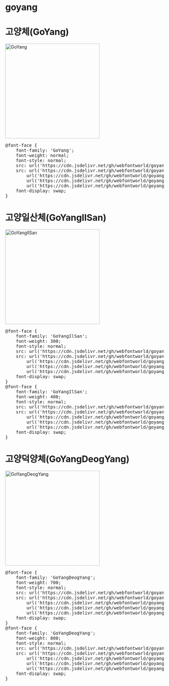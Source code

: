 # goyang

# 고양체(GoYang)

<a href="https://wess.tistory.com" target="_blank">
    <img src="https://webfontworld.github.io/goyang/GoYang.jpg" alt="GoYang" style="width:300px">
</a>

<pre>
@font-face {
    font-family: 'GoYang';
    font-weight: normal;
    font-style: normal;
    src: url('https://cdn.jsdelivr.net/gh/webfontworld/goyang/GoYang.eot');
    src: url('https://cdn.jsdelivr.net/gh/webfontworld/goyang/GoYang.eot?#iefix') format('embedded-opentype'),
        url('https://cdn.jsdelivr.net/gh/webfontworld/goyang/GoYang.woff2') format('woff2'),
        url('https://cdn.jsdelivr.net/gh/webfontworld/goyang/GoYang.woff') format('woff'),
        url('https://cdn.jsdelivr.net/gh/webfontworld/goyang/GoYang.ttf') format("truetype");
    font-display: swap;
}
</pre>


# 고양일산체(GoYangIlSan)

<a href="https://wess.tistory.com" target="_blank">
    <img src="https://webfontworld.github.io/goyang/GoYangIlSan.jpg" alt="GoYangIlSan" style="width:300px">
</a>

<pre>
@font-face {
    font-family: 'GoYangIlSan';
    font-weight: 300;
    font-style: normal;
    src: url('https://cdn.jsdelivr.net/gh/webfontworld/goyang/GoYangIlSanLight.eot');
    src: url('https://cdn.jsdelivr.net/gh/webfontworld/goyang/GoYangIlSanLight.eot?#iefix') format('embedded-opentype'),
        url('https://cdn.jsdelivr.net/gh/webfontworld/goyang/GoYangIlSanLight.woff2') format('woff2'),
        url('https://cdn.jsdelivr.net/gh/webfontworld/goyang/GoYangIlSanLight.woff') format('woff'),
        url('https://cdn.jsdelivr.net/gh/webfontworld/goyang/GoYangIlSanLight.ttf') format("truetype");
    font-display: swap;
}
@font-face {
    font-family: 'GoYangIlSan';
    font-weight: 400;
    font-style: normal;
    src: url('https://cdn.jsdelivr.net/gh/webfontworld/goyang/GoYangIlSanRegular.eot');
    src: url('https://cdn.jsdelivr.net/gh/webfontworld/goyang/GoYangIlSanRegular.eot?#iefix') format('embedded-opentype'),
        url('https://cdn.jsdelivr.net/gh/webfontworld/goyang/GoYangIlSanRegular.woff2') format('woff2'),
        url('https://cdn.jsdelivr.net/gh/webfontworld/goyang/GoYangIlSanRegular.woff') format('woff'),
        url('https://cdn.jsdelivr.net/gh/webfontworld/goyang/GoYangIlSanRegular.ttf') format("truetype");
    font-display: swap;
}
</pre>


# 고양덕양체(GoYangDeogYang)

<a href="https://wess.tistory.com" target="_blank">
    <img src="https://webfontworld.github.io/goyang/GoYangDeogYang.jpg" alt="GoYangDeogYang" style="width:300px">
</a>

<pre>
@font-face {
    font-family: 'GoYangDeogYang';
    font-weight: 700;
    font-style: normal;
    src: url('https://cdn.jsdelivr.net/gh/webfontworld/goyang/GoYangDeogYangBold.eot');
    src: url('https://cdn.jsdelivr.net/gh/webfontworld/goyang/GoYangDeogYangBold.eot?#iefix') format('embedded-opentype'),
        url('https://cdn.jsdelivr.net/gh/webfontworld/goyang/GoYangDeogYangBold.woff2') format('woff2'),
        url('https://cdn.jsdelivr.net/gh/webfontworld/goyang/GoYangDeogYangBold.woff') format('woff'),
        url('https://cdn.jsdelivr.net/gh/webfontworld/goyang/GoYangDeogYangBold.ttf') format("truetype");
    font-display: swap;
}
@font-face {
    font-family: 'GoYangDeogYang';
    font-weight: 800;
    font-style: normal;
    src: url('https://cdn.jsdelivr.net/gh/webfontworld/goyang/GoYangDeogYangExtarBold.eot');
    src: url('https://cdn.jsdelivr.net/gh/webfontworld/goyang/GoYangDeogYangExtarBold.eot?#iefix') format('embedded-opentype'),
        url('https://cdn.jsdelivr.net/gh/webfontworld/goyang/GoYangDeogYangExtarBold.woff2') format('woff2'),
        url('https://cdn.jsdelivr.net/gh/webfontworld/goyang/GoYangDeogYangExtarBold.woff') format('woff'),
        url('https://cdn.jsdelivr.net/gh/webfontworld/goyang/GoYangDeogYangExtarBold.ttf') format("truetype");
    font-display: swap;
}
</pre>
